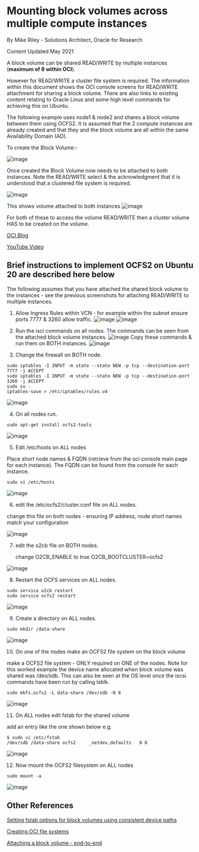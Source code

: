 <!-- Copyright (c) 2020-2021, Oracle and/or its affiliates -->

# Mounting block volumes across multiple compute instances

By Mike Riley - Solutions Architect, Oracle for Research

Content Updated May 2021

A block volume can be shared READ/WRITE by multiple instances (**maximum of 8 within OCI**).

However for READ/WRITE a cluster file system is required.  The information within this document  shows the OCI console screens for READ/WRITE attachment for sharing a block volume. There are also links to existing content relating to Oracle Linux and some high level commands for achieving this on Ubuntu.

The following example uses node1 & node2 and shares a block volume between them using OCFS2.
It is assumed that the 2 compute instances are already created and that they and the block volume are all within the same Availability Domain (AD).

To create the Block Volume:-

![image](images/mount1.png)

Once created the Block Volume now needs to be attached to both instances.
Note the READ/WRTE select & the acknowledgment that it is understood that a clustered file system is required.

![image](images/mount2.png)

This shows volume attached to both instances
![image](images/mount3.png)

For both of these to access the volume READ/WRITE then a cluster volume HAS to be created on the volume.

[OCI Blog](https://blogs.oracle.com/cloud-infrastructure/using-the-multi-attach-block-volume-feature-to-create-a-shared-file-system-on-oracle-cloud-infrastructure)

[YouTube Video](https://www.youtube.com/watch?v=r8hjFOj9Dew)

## Brief instructions to implement OCFS2 on Ubuntu 20 are described here below

The following assumes that you have attached the shared block volume to the instances - see the previous screenshots for attaching READ/WRITE to multiple instances.

1. Allow Ingress Rules within VCN - for example within the subnet ensure ports 7777 & 3260 allow traffic.
![image](images/mount4.png)
![image](images/mount5.png)

2. Run the isci commands on all nodes. The commands can be seen from the attached block volume instances.
![image](images/mount6.png)
Copy these commands & run them on BOTH instances.
![image](images/mount7.png)

3. Change the firewall on BOTH node.

```shell
sudo iptables -I INPUT -m state --state NEW -p tcp --destination-port 7777 -j ACCEPT
sudo iptables -I INPUT -m state --state NEW -p tcp --destination-port 3260 -j ACCEPT
sudo su - 
iptables-save > /etc/iptables/rules.v4
```

![image](images/mount8.png)

4. On all nodes run.

```shell
sudo apt-get install ocfs2-tools
```

![image](images/mount9.png)

5. Edit /etc/hosts on ALL nodes

Place short node names & FQDN (retrieve from the oci console main page for each instance). The FQDN can be found from the console for each instance.

```shell
sudo vi /etc/hosts
```

![image](images/mount10.png)

6. edit the /etc/ocfs2/cluster.conf file on ALL nodes.

change this file on both nodes - ensuring IP address, node short names match your configuration

![image](images/mount11.png)

7. edit the o2cb file on BOTH nodes.

    change
    O2CB_ENABLE to true
    O2CB_BOOTCLUSTER=ocfs2

![image](images/mount12.png)

8. Restart the OCFS services on ALL nodes.

```shell
sudo service o2cb restart
sudo service ocfs2 restart
```

![image](images/mount13.png)

9. Create a directory on ALL nodes.

```shell
sudo mkdir /data-share
```

![image](images/mount14.png)

10. On one of the nodes make an OCFS2 file system on the block volume

make a OCFS2 file system - ONLY required on ONE of the nodes.
Note for this worked example the device name allocated when block volume was shared was /dev/sdb.
This can also be seen at the OS level once the iscsi commands have been run by calling lsblk.

```shell
sudo mkfs.ocfs2 -L data-share /dev/sdb -N 8
```

![image](images/mount15.png)

11. On ALL nodes edit fstab for the shared volume

add an entry like the one shown below e.g.

```shell
$ sudo vi /etc/fstab
/dev/sdb /data-share ocfs2     _netdev,defaults   0 0
```

![image](images/mount16.png)

12. Now mount the OCFS2 filesystem on ALL nodes

```shell
sudo mount -a
```

![image](images/mount17.png)

## Other References

[Setting fstab options for block volumes using consistent device paths](https://docs.cloud.oracle.com/en-us/iaas/Content/Block/References/fstaboptionsconsistentdevicepaths.htm)

[Creating OCI file systems](https://unix.stackexchange.com/questions/395777/how-to-clear-ext4-filesystem-of-partition-in-arch)

[Attaching a block volume - end-to-end](https://oracledbwr.com/oracle-gen2-cloud-attaching-a-block-volume-to-an-instance/)
